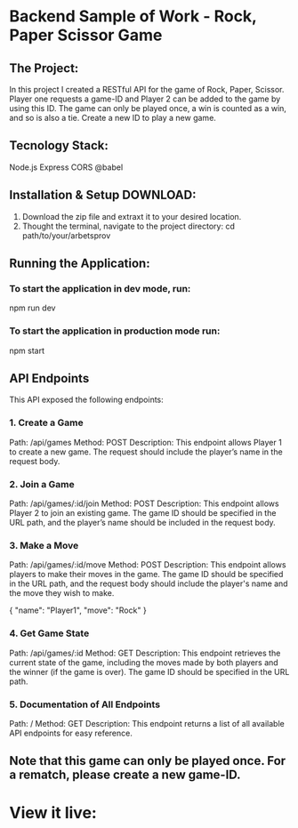 # Backend Sample of Work - Rock, Paper Scissor Game

## The Project:

In this project I created a RESTful API for the game of Rock, Paper, Scissor.
Player one requests a game-ID and Player 2 can be added to the game by using this ID. The game can only be played once, a win is counted as a win, and so is also a tie.
Create a new ID to play a new game.

## Tecnology Stack:

Node.js
Express
CORS
@babel

## Installation & Setup DOWNLOAD:

1. Download the zip file and extraxt it to your desired location.
2. Thought the terminal, navigate to the project directory:
   cd path/to/your/arbetsprov

## Running the Application:

### To start the application in dev mode, run:

npm run dev

### To start the application in production mode run:

npm start

## API Endpoints

This API exposed the following endpoints:

### 1. Create a Game
Path: /api/games
Method: POST
Description: This endpoint allows Player 1 to create a new game. The request should include the player’s name in the request body.

### 2. Join a Game
Path: /api/games/:id/join
Method: POST
Description: This endpoint allows Player 2 to join an existing game. The game ID should be specified in the URL path, and the player’s name should be included in the request body.

### 3. Make a Move
Path: /api/games/:id/move
Method: POST
Description: This endpoint allows players to make their moves in the game. The game ID should be specified in the URL path, and the request body should include the player's name and the move they wish to make.

{
    "name": "Player1",
    "move": "Rock"
}

### 4. Get Game State
Path: /api/games/:id
Method: GET
Description: This endpoint retrieves the current state of the game, including the moves made by both players and the winner (if the game is over). The game ID should be specified in the URL path.

### 5. Documentation of All Endpoints
Path: /
Method: GET
Description: This endpoint returns a list of all available API endpoints for easy reference.


## Note that this game can only be played once. For a rematch, please create a new game-ID.

# View it live:
